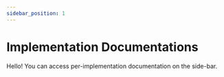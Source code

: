 ```yaml
---
sidebar_position: 1
---
```


# Implementation Documentations

Hello! You can access per-implementation documentation on the side-bar.